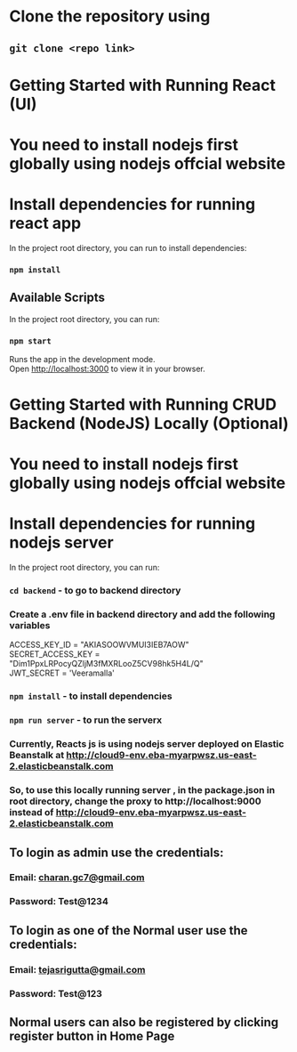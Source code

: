 # Clone the repository using

## `git clone <repo link>`

# Getting Started with Running React (UI)

# You need to install nodejs first globally using nodejs offcial website

# Install dependencies for running react app

In the project root directory, you can run to install dependencies:

### `npm install`

## Available Scripts

In the project root directory, you can run:

### `npm start`

Runs the app in the development mode.\
Open [http://localhost:3000](http://localhost:3000) to view it in your browser.

# Getting Started with Running CRUD Backend (NodeJS) Locally (Optional)

# You need to install nodejs first globally using nodejs offcial website

# Install dependencies for running nodejs server

In the project root directory, you can run:

### `cd backend` - to go to backend directory

### Create a .env file in backend directory and add the following variables

ACCESS_KEY_ID = "AKIASOOWVMUI3IEB7AOW"  
SECRET_ACCESS_KEY = "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"  
JWT_SECRET = 'Veeramalla'

### `npm install` - to install dependencies

### `npm run server` - to run the serverx

### Currently, Reacts js is using nodejs server deployed on Elastic Beanstalk at http://cloud9-env.eba-myarpwsz.us-east-2.elasticbeanstalk.com

### So, to use this locally running server , in the package.json in root directory, change the proxy to http://localhost:9000 instead of http://cloud9-env.eba-myarpwsz.us-east-2.elasticbeanstalk.com

## To login as admin use the credentials:

### Email: charan.gc7@gmail.com

### Password: Test@1234

## To login as one of the Normal user use the credentials:

### Email: tejasrigutta@gmail.com

### Password: Test@123

## Normal users can also be registered by clicking register button in Home Page
